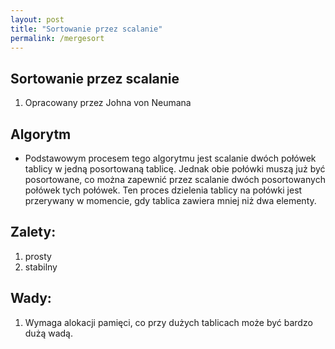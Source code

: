 ```yaml
---
layout: post
title: "Sortowanie przez scalanie"
permalink: /mergesort
---
```


## Sortowanie przez scalanie

1. Opracowany przez Johna von Neumana

## Algorytm
* Podstawowym procesem tego algorytmu jest scalanie dwóch połówek tablicy w jedną posortowaną tablicę. Jednak obie połówki muszą już być posortowane, co można zapewnić przez scalanie dwóch posortowanych połówek tych połówek. Ten proces dzielenia tablicy na połówki jest przerywany w momencie, gdy tablica zawiera mniej niż dwa elementy.

## Zalety:
1. prosty
2. stabilny


## Wady:
1. Wymaga alokacji pamięci, co przy dużych tablicach może być bardzo dużą wadą.